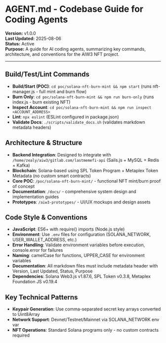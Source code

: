 # AGENT.md - Codebase Guide for Coding Agents

<!-- Document Metadata -->
**Version:** v1.0.0  
**Last Updated:** 2025-08-06  
**Status:** Active  
**Purpose:** A guide for AI coding agents, summarizing key commands, architecture, and conventions for the AIW3 NFT project.

---

## Build/Test/Lint Commands
- **Build/Start (POC)**: `cd poc/solana-nft-burn-mint && npm start` (runs nft-manager.js - full mint and burn flow)
- **Burn Only**: `cd poc/solana-nft-burn-mint && npm run burn-only` (runs index.js - burn existing NFT)
- **Inspect Account**: `cd poc/solana-nft-burn-mint && npm run inspect <ACCOUNT_ADDRESS>`
- **Lint**: `npx eslint` (ESLint configured in package.json)
- **Validate Docs**: `./scripts/validate_docs.sh` (validates markdown metadata headers)

## Architecture & Structure
- **Backend Integration**: Designed to integrate with `/home/zealy/aiw3/gitlab.com/lastmemefi-api` (Sails.js + MySQL + Redis + Kafka)
- **Blockchain**: Solana-based using SPL Token Program + Metaplex Token Metadata (no custom smart contracts)
- **Core POC**: `/poc/solana-nft-burn-mint/` - functional NFT mint/burn proof of concept
- **Documentation**: `/docs/` - comprehensive system design and implementation guides
- **Prototypes**: `/aiw3-prototypes/` - UI/UX mockups and design assets

## Code Style & Conventions
- **JavaScript**: ES6+ with require() imports (Node.js style)
- **Environment**: Use `.env` files for configuration (SOLANA_NETWORK, USER_WALLET_ADDRESS, etc.)
- **Error Handling**: Validate environment variables before execution, console.error for failures
- **Naming**: camelCase for functions, UPPER_CASE for environment variables
- **Documentation**: All markdown files must include metadata header with Version, Last Updated, Status, Purpose
- **Dependencies**: Solana Web3.js v1.87.6, SPL Token v0.3.8, Metaplex Foundation JS v0.19.4

## Key Technical Patterns
- **Keypair Generation**: Use comma-separated secret key arrays converted to Uint8Array
- **Network Support**: Devnet/Testnet/Mainnet via SOLANA_NETWORK env var
- **NFT Operations**: Standard Solana programs only - no custom contracts required
